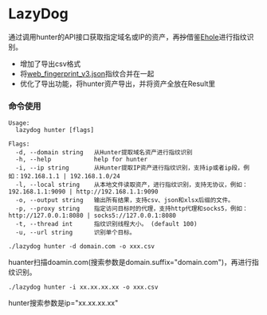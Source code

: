 # LazyDog



通过调用hunter的API接口获取指定域名或IP的资产，再~~抄~~借鉴[Ehole](https://github.com/EdgeSecurityTeam/EHole)进行指纹识别。

- 增加了导出csv格式
- 将[web_fingerprint_v3.json](https://github.com/0x727/FingerprintHub/blob/main/web_fingerprint_v3.json)指纹合并在一起
- 优化了导出功能，将hunter资产导出，并将资产全放在Result里

### 命令使用

```
Usage:
  lazydog hunter [flags]

Flags:
  -d, --domain string   从Hunter提取域名资产进行指纹识别
  -h, --help            help for hunter
  -i, --ip string       从Hunter提取IP资产进行指纹识别，支持ip或者ip段，例如：192.168.1.1 | 192.168.1.0/24
  -l, --local string    从本地文件读取资产，进行指纹识别，支持无协议，例如：192.168.1.1:9090 | http://192.168.1.1:9090
  -o, --output string   输出所有结果，支持csv、json和xlsx后缀的文件。
  -p, --proxy string    指定访问目标时的代理，支持http代理和socks5，例如：http://127.0.0.1:8080 | socks5://127.0.0.1:8080
  -t, --thread int      指纹识别线程大小。 (default 100)
  -u, --url string      识别单个目标。
```

```
./lazydog hunter -d domain.com -o xxx.csv
```
huanter扫描doamin.com(搜索参数是domain.suffix="domain.com")，再进行指纹识别。
```
./lazydog hunter -i xx.xx.xx.xx -o xxx.csv
```
hunter搜索参数是ip= "xx.xx.xx.xx"
